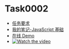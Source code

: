# Task0002

* [任务要求](https://github.com/baidu-ife/ife/tree/master/task/task0002)
* [我的笔记-JavaScript 基础](http://gaohaoyang.github.io/2015/04/22/baidu-ife-2-javascript/)
* [在线 Demo](http://gaohaoyang.github.io/ife/task/task0002/work/Gaohaoyang/index.html)
* [![Watch the video](https://i.imgur.com/1NlVqfG.png)](https://pan.baidu.com/s/1dNVCcNkZN-S1JvFiYuIvLg)
